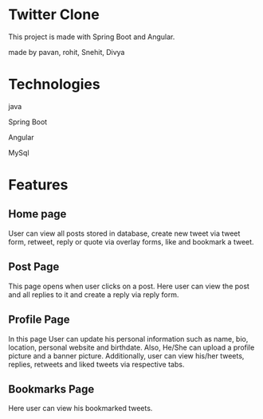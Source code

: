# Twitter Clone 
This project is made with Spring Boot and Angular.

made by pavan, rohit, Snehit, Divya

# Technologies
java 

Spring Boot 

Angular 

MySql

# Features

## Home page
User can view all posts stored in database, create new tweet via tweet form, retweet, reply or quote via overlay forms, like and bookmark a tweet.

## Post Page
This page opens when user clicks on a post. Here user can view the post and all replies to it and create a reply via reply form.

## Profile Page
In this page User can update his personal information such as name, bio, location, personal website and birthdate. 
Also, He/She can upload a profile picture and a banner picture. Additionally, user can view his/her tweets, replies, retweets and liked tweets via respective tabs.

## Bookmarks Page
Here user can view his bookmarked tweets.

